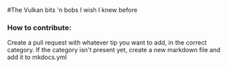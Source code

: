 #The Vulkan bits 'n bobs I wish I knew before

### How to contribute:
  Create a pull request with whatever tip you want to add, in the correct category. If the category isn't present yet, create a new markdown file and add it to mkdocs.yml
